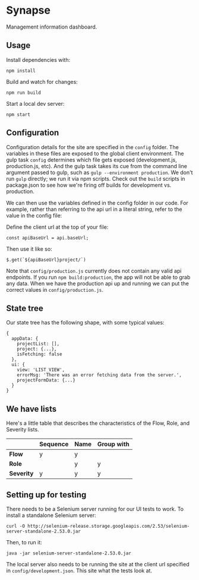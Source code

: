 # Synapse
Management information dashboard.

## Usage
Install dependencies with:
```
npm install
```

Build and watch for changes:
```
npm run build
```

Start a local dev server:
```
npm start
```

## Configuration
Configuration details for the site are specified in the `config` folder. The variables in these files are exposed to the global client environment. The gulp task `config` determines which file gets exposed (development.js, production.js, etc). And the gulp task takes its cue from the command line argument passed to gulp, such as `gulp --environment production`. We don't run `gulp` directly; we run it via npm scripts. Check out the `build` scripts in package.json to see how we're firing off builds for development vs. production.

We can then use the variables defined in the config folder in our code. For example, rather than referring to the api url in a literal string, refer to the value in the config file:

Define the client url at the top of your file:

```
const apiBaseUrl = api.baseUrl;
```

Then use it like so:

```
$.get(`${apiBaseUrl}project/`)
```

Note that `config/production.js` currently does not contain any valid api endpoints. If you run `npm build:production`, the app will not be able to grab any data. When we have the production api up and running we can put the correct values in `config/production.js`.

## State tree
Our state tree has the following shape, with some typical values:

```
{
  appData: {
    projectList: [],
    project: {...},
    isFetching: false
  },
  ui: {
    view: 'LIST_VIEW',
    errorMsg: 'There was an error fetching data from the server.',
    projectFormData: {...}
  }
}
```

## We have lists
Here's a little table that describes the characteristics of the Flow, Role, and Severity lists.

|            |Sequence   |Name   |Group with|
|------------|-----------|-------|----------|
|**Flow**    |y          |y      |          |
|**Role**    |           |y      |y         |
|**Severity**|y          |y      |y         |


## Setting up for testing
There needs to be a Selenium server running for our UI tests to work. To install a standalone Selenium server:
```
curl -O http://selenium-release.storage.googleapis.com/2.53/selenium-server-standalone-2.53.0.jar
```

Then, to run it:
```
java -jar selenium-server-standalone-2.53.0.jar
```

The local server also needs to be running the site at the client url specified in `config/development.json`. This site what the tests look at.
